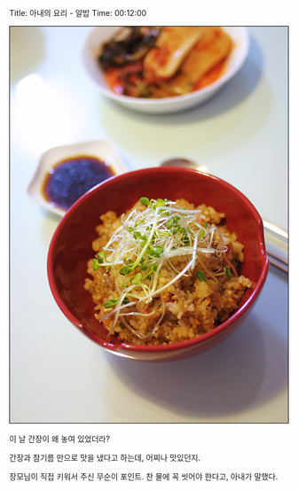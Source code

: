 Title: 아내의 요리 - 알밥
Time: 00:12:00

![](img_1401-ez_.jpg)

  
이 날 간장이 왜 놓여 있었더라?

  
간장과 참기름 만으로 맛을 냈다고 하는데, 어찌나 맛있던지.

장모님이 직접 키워서 주신 무순이 포인트. 찬 물에 꼭 씻어야 한다고, 아내가 말했다.

  
  
  

